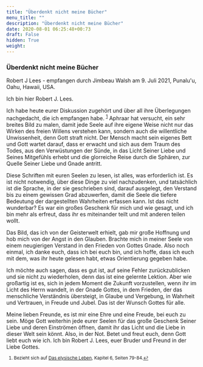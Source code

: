 ```yaml
---
title: "Überdenkt nicht meine Bücher"
menu_title: ""
description: "Überdenkt nicht meine Bücher"
date: 2020-08-01 06:25:48+00:73
draft: False
hidden: True
weight:
---
```

### Überdenkt nicht meine Bücher

Robert J Lees - empfangen durch Jimbeau Walsh am 9. Juli 2021, Punalu'u, Oahu, Hawaii, USA.

Ich bin hier Robert J. Lees.

Ich habe heute eurer Diskussion zugehört und über all ihre Überlegungen nachgedacht, die ich empfangen habe. <sup id="a1">[1](#f1)</sup> Aphraar hat versucht, ein sehr breites Bild zu malen, damit jede Seele auf ihre eigene Weise nicht nur das Wirken des freien Willens verstehen kann, sondern auch die willentliche Unwissenheit, denn Gott straft nicht. Der Mensch macht sein eigenes Bett und Gott wartet darauf, dass er erwacht und sich aus dem Traum des Todes, aus den Verwüstungen der Sünde, in das Licht Seiner Liebe und Seines Mitgefühls erhebt und die glorreiche Reise durch die Sphären, zur Quelle Seiner Liebe und Gnade antritt.

Diese Schriften mit euren Seelen zu lesen, ist alles, was erforderlich ist. Es ist nicht notwendig, über diese Dinge zu viel nachzudenken, und tatsächlich ist die Sprache, in der sie geschrieben sind, darauf ausgelegt, den Verstand bis zu einem gewissen Grad abzuwerfen, damit die Seele die tiefere Bedeutung der dargestellten Wahrheiten erfassen kann. Ist das nicht wunderbar? Es war ein großes Geschenk für mich und wie gesagt, und ich bin mehr als erfreut, dass ihr es miteinander teilt und mit anderen teilen wollt.

Das Bild, das ich von der Geisterwelt erhielt, gab mir große Hoffnung und hob mich von der Angst in den Glauben. Brachte mich in meiner Seele von einem neugierigen Verstand in den Frieden von Gottes Gnade. Also noch einmal, ich danke euch, dass ich bei euch bin, und ich hoffe, dass ich euch mit dem, was ihr heute gelesen habt, etwas Orientierung gegeben habe.

Ich möchte auch sagen, dass es gut ist, auf seine Fehler zurückzublicken und sie nicht zu wiederholen, denn das ist eine gelernte Lektion. Aber wie großartig ist es, sich in jedem Moment die Zukunft vorzustellen, wenn ihr im Licht des Herrn wandelt, in der Gnade Gottes, in dem Frieden, der das menschliche Verständnis übersteigt, in Glaube und Vergebung, in Wahrheit und Vertrauen, in Freude und Jubel. Das ist der Wunsch Gottes für alle.

Meine lieben Freunde, es ist mir eine Ehre und eine Freude, bei euch zu sein. Möge Gott weiterhin jede eurer Seelen für das große Geschenk Seiner Liebe und deren Einströmen öffnen, damit ihr das Licht und die Liebe in dieser Welt sein könnt. Also, in der Not. Betet und freut euch, denn Gott liebt euch wie ich. Ich bin Robert J. Lees, euer Bruder und Freund in der Liebe Gottes.
<small>

1. <large id="f1"> Bezieht sich auf [Das elysische Leben](https://www.amazon.de/Reise-die-Unsterblichkeit-elysische-Leben/dp/3769906462/), Kapitel 6, Seiten 79-84.[↩](#a1)
